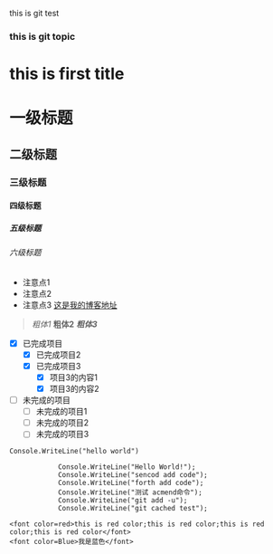 ﻿this is git test
### this is git topic
# this is first title
# 一级标题
## 二级标题
### 三级标题
#### 四级标题
##### 五级标题
###### 六级标题

- 注意点1
- 注意点2
- 注意点3
[这是我的博客地址](https://myblog.com)

>*粗体1*
>**粗体2**
>***粗体3***

- [x] 已完成项目
  - [x] 已完成项目2
  - [x] 已完成项目3
    - [x] 项目3的内容1
    - [x] 项目3的内容2

- [ ] 未完成的项目
  - [ ] 未完成的项目1
  - [ ] 未完成的项目2
  - [ ] 未完成的项目3

`Console.WriteLine("hello world")`

```
            Console.WriteLine("Hello World!");
            Console.WriteLine("sencod add code");
            Console.WriteLine("forth add code");
            Console.WriteLine("测试 acmend命令");
            Console.WriteLine("git add -u");
            Console.WriteLine("git cached test");

<font color=red>this is red color;this is red color;this is red color;this is red color</font>
<font color=Blue>我是蓝色</font>
```